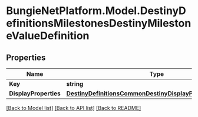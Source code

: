 # BungieNetPlatform.Model.DestinyDefinitionsMilestonesDestinyMilestoneValueDefinition
## Properties

Name | Type | Description | Notes
------------ | ------------- | ------------- | -------------
**Key** | **string** |  | [optional] 
**DisplayProperties** | [**DestinyDefinitionsCommonDestinyDisplayPropertiesDefinition**](DestinyDefinitionsCommonDestinyDisplayPropertiesDefinition.md) |  | [optional] 

[[Back to Model list]](../README.md#documentation-for-models) [[Back to API list]](../README.md#documentation-for-api-endpoints) [[Back to README]](../README.md)

